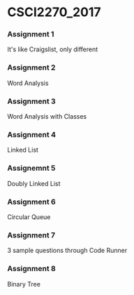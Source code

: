# CSCI2270_2017

### Assignment 1
It's like Craigslist, only different

### Assignment 2
Word Analysis

### Assignment 3
Word Analysis with Classes

### Assignment 4
Linked List

### Assignemnt 5
Doubly Linked List

### Assignment 6
Circular Queue

### Assignment 7
3 sample questions through Code Runner

### Assignment 8
Binary Tree
